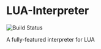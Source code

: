 # LUA-Interpreter
![Build Status](https://travis-ci.org/K1N62/LUA-Interpreter.svg?branch=master)

A fully-featured interpreter for LUA
